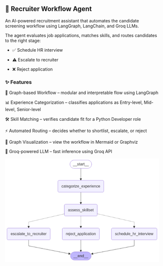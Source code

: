 ## 🤖 Recruiter Workflow Agent

An AI-powered recruitment assistant that automates the candidate screening workflow using LangGraph, LangChain, and Groq LLMs.

The agent evaluates job applications, matches skills, and routes candidates to the right stage:

- ✅ Schedule HR interview

- ⚠️ Escalate to recruiter

- ❌ Reject application

### ✨ Features

🧩 Graph-based Workflow – modular and interpretable flow using LangGraph

📊 Experience Categorization – classifies applications as Entry-level, Mid-level, Senior-level

🛠 Skill Matching – verifies candidate fit for a Python Developer role

⚡ Automated Routing – decides whether to shortlist, escalate, or reject

🎨 Graph Visualization – view the workflow in Mermaid or Graphviz

🔑 Groq-powered LLM – fast inference using Groq API

![alt text](image-1.png)
